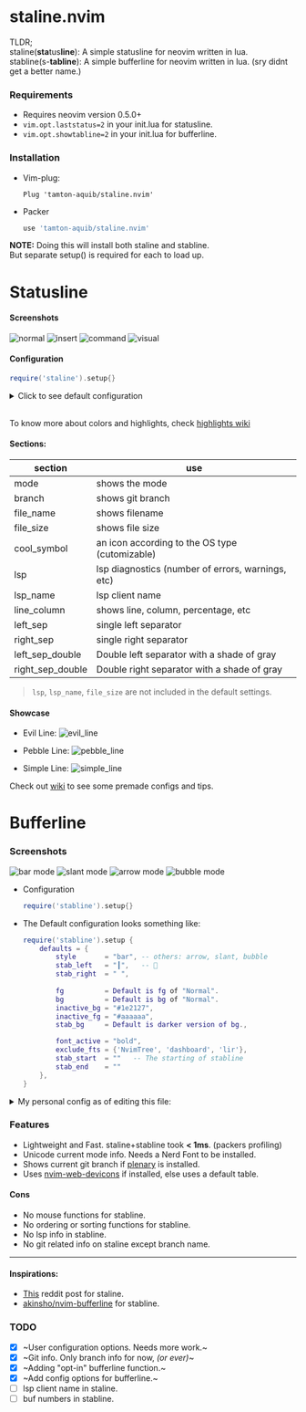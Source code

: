 # staline.nvim
TLDR;<br/> staline(**sta**tus**line**): A simple statusline for neovim written in lua.<br/>
stabline(s-**tabline**): A simple bufferline for neovim written in lua. (sry didnt get a better name.)

### Requirements
* Requires neovim version 0.5.0+
* `vim.opt.laststatus=2` in your init.lua for statusline.
* `vim.opt.showtabline=2` in your init.lua for bufferline.

### Installation
* Vim-plug:
    ```vim
    Plug 'tamton-aquib/staline.nvim'
    ```
* Packer
    ```lua
    use 'tamton-aquib/staline.nvim'
    ```
**NOTE:** Doing this will install both staline and stabline. <br />
But separate setup() is required for each to load up.

# Statusline

#### Screenshots
![normal](https://i.imgur.com/LFmEROF.png)
![insert](https://i.imgur.com/rzqMwXU.png)
![command](https://i.imgur.com/jDuOdpK.png)
![visual](https://i.imgur.com/dO1pKaj.png)
<!-- ![normal](https://i.imgur.com/ZBwqI5I.png) -->
<!-- ![insert](https://i.imgur.com/9ADMkb7.png) -->
<!-- ![visual](https://i.imgur.com/q85p45c.png) -->
<!-- ![command](https://i.imgur.com/F9cPtMx.png) -->


#### Configuration
```lua
require('staline').setup{}
```
<details>
<summary> Click to see default configuration </summary>

```lua
require('staline').setup {
	defaults = {
		left_separator  = "",
		right_separator = "",
		line_column     = "[%l/%L] :%c 並%p%% ", -- `:h stl` to see all flags.
		fg              = "#000000",  -- Foreground text color.
		bg              = "none",     -- Default background is transparent.
		cool_symbol     = " ",       -- Change this to override defult OS icon.
		full_path       = false
		font_active     = "none",     -- "bold", "italic", "bold,italic", etc
		true_colors     = false       -- true lsp colors.
	},
	mode_colors = {
		n = "#2bbb4f",
		i = "#986fec",
		c = "#e27d60",
		v = "#4799eb",   -- etc..
	},
	mode_icons = {
		n = " ",
		i = " ",
		c = " ",
		v = " ",   -- etc..
	},
	sections = {
		left = { '- ', '-mode', 'left_sep_double', ' ', 'branch' },
		mid  = { 'file_name' },
		right = { 'cool_symbol','right_sep_double', '-line_column' }
	}
}
```
</details> <br />

To know more about colors and highlights, check [highlights wiki](https://github.com/tamton-aquib/staline.nvim/wiki/Highlights)

#### Sections:

| section | use |
|---------|-----|
| mode         | shows the mode       |
| branch       | shows git branch |
| file_name     | shows filename |
| file_size     | shows file size |
| cool_symbol  | an icon according to the OS type (cutomizable) |
| lsp          | lsp diagnostics (number of errors, warnings, etc) |
| lsp_name     | lsp client name |
| line_column  | shows line, column, percentage, etc |
| left_sep     | single left separator |
| right_sep    | single right separator |
| left_sep_double     | Double left separator with a shade of gray |
| right_sep_double    | Double right separator with a shade of gray |

> `lsp`, `lsp_name`, `file_size` are not included in the default settings.

#### Showcase

* Evil Line:
![evil_line](https://i.imgur.com/q64sLaw.png)

* Pebble Line:
![pebble_line](https://i.imgur.com/iieuF1h.png)

* Simple Line:
![simple_line](https://i.imgur.com/o3OAdLi.png)

Check out [wiki](https://github.com/tamton-aquib/staline.nvim/wiki) to see some premade configs and tips. <br />

# Bufferline

### Screenshots
![bar mode](https://i.imgur.com/stkcUAu.png)
![slant mode](https://i.imgur.com/UVS9ii5.png)
![arrow mode](https://i.imgur.com/ERDzicw.png)
![bubble mode](https://i.imgur.com/UjbeyjR.png)


* Configuration
	```lua
	require('stabline').setup{}
	```
* The Default configuration looks something like:
    ```lua
	require('stabline').setup {
		defaults = {
			style       = "bar", -- others: arrow, slant, bubble
			stab_left   = "┃",   -- 😬
			stab_right  = " ",
			
			fg          = Default is fg of "Normal".
			bg          = Default is bg of "Normal".
			inactive_bg = "#1e2127",
			inactive_fg = "#aaaaaa",
			stab_bg     = Default is darker version of bg.,

			font_active = "bold",
			exclude_fts = {'NvimTree', 'dashboard', 'lir'},
			stab_start  = ""   -- The starting of stabline
			stab_end    = ""
		},
	}
    ```
<details>

<summary>My personal config as of editing this file:</summary>

![my stabline config](https://i.imgur.com/cmBdfzx.png)

```lua
require'stabline'.setup {
	style = "slant",
	bg = "#986fec",
	fg = "black",
	stab_right = ""
}
```

</details>

### Features
* Lightweight and Fast. staline+stabline took **< 1ms**. (packers profiling)
* Unicode current mode info. Needs a Nerd Font to be installed.
* Shows current git branch if [plenary](https://github.com/nvim-lua/plenary.nvim) is installed.
* Uses [nvim-web-devicons](https://github.com/kyazdani42/nvim-web-devicons) if installed, else uses a default table.

#### Cons
* No mouse functions for stabline.
* No ordering or sorting functions for stabline.
* No lsp info in stabline.
* No git related info on staline except branch name.

---

#### Inspirations:
* [This](https://www.reddit.com/r/vim/comments/ld8h2j/i_made_a_status_line_from_scratch_no_plugins_used/) reddit post for staline.
* [akinsho/nvim-bufferline](https://github.com/akinsho/nvim-bufferline.lua) for stabline.

### TODO

- [x] ~User configuration options. Needs more work.~
- [x] ~Git info. Only branch info for now, *(or ever)*~
- [x] ~Adding "opt-in" bufferline function.~
- [x] ~Add config options for bufferline.~
- [ ] lsp client name in staline.
- [ ] buf numbers in stabline.
